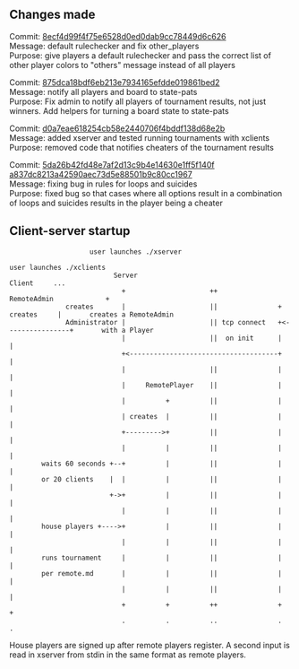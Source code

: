 ## Changes made

Commit: [8ecf4d99f4f75e6528d0ed0dab9cc78449d6c626](https://github.ccs.neu.edu/cs4500-fall2019/JS/commit/8ecf4d99f4f75e6528d0ed0dab9cc78449d6c626)  
Message: default rulechecker and fix other_players  
Purpose: give players a default rulechecker and pass the correct list of other player colors to "others" message instead of all players

Commit: [875dca18bdf6eb213e7934165efdde019861bed2](https://github.ccs.neu.edu/cs4500-fall2019/JS/commit/875dca18bdf6eb213e7934165efdde019861bed2)  
Message: notify all players and board to state-pats  
Purpose: Fix admin to notify all players of tournament results, not just winners. Add helpers for turning a board state to state-pats  

Commit: [d0a7eae618254cb58e2440706f4bddf138d68e2b](https://github.ccs.neu.edu/cs4500-fall2019/JS/commit/d0a7eae618254cb58e2440706f4bddf138d68e2b)  
Message: added xserver and tested running tournaments with xclients  
Purpose: removed code that notifies cheaters of the tournament results 

Commit: [5da26b42fd48e7af2d13c9b4e14630e1ff5f140f](https://github.ccs.neu.edu/cs4500-fall2019/JS/commit/5da26b42fd48e7af2d13c9b4e14630e1ff5f140f)  
        [a837dc8213a42590aec73d5e88501b9c80cc1967](https://github.ccs.neu.edu/cs4500-fall2019/JS/commit/a837dc8213a42590aec73d5e88501b9c80cc1967)  
Message: fixing bug in rules for loops and suicides  
Purpose: fixed bug so that cases where all options result in a combination of
loops and suicides results in the player being a cheater  

## Client-server startup

                        user launches ./xserver
                                                                                      user launches ./xclients
                              Server                                                  Client     ...
                                +                     ++         RemoteAdmin             +
                  creates       |                     ||               +     creates     |       creates a RemoteAdmin
                  Administrator |                     || tcp connect   +<----------------+       with a Player
                                |                     ||  on init      |                 |
                                +<-------------------------------------+                 |
                                |                     ||               |                 |
                                |     RemotePlayer    ||               |                 |
                                |          +          ||               |                 |
                                | creates  |          ||               |                 |
                                +--------->+          ||               |                 |
                                |          |          ||               |                 |
            waits 60 seconds +--+          |          ||               |                 |
            or 20 clients    |  |          |          ||               |                 |
                             +->+          |          ||               |                 |
                                |          |          ||               |                 |
            house players +---->+          |          ||               |                 |
                                |          |          ||               |                 |
            runs tournament     |          |          ||               |                 |
            per remote.md       |          |          ||               |                 |
                                |          |          ||               |                 |
                                +          +          ++               +                 +
                                .          .          ..               .                 .

House players are signed up after remote players register. A second input is
read in xserver from stdin in the same format as remote players.
